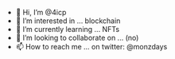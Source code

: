 - 👋 Hi, I’m @4icp
- 👀 I’m interested in ... blockchain
- 🌱 I’m currently learning ... NFTs
- 💞️ I’m looking to collaborate on ... (no)
- 📫 How to reach me ... on twitter: @monzdays

<!---
4icp/4icp is a ✨ special ✨ repository because its `README.md` (this file) appears on your GitHub profile.
You can click the Preview link to take a look at your changes.
--->
